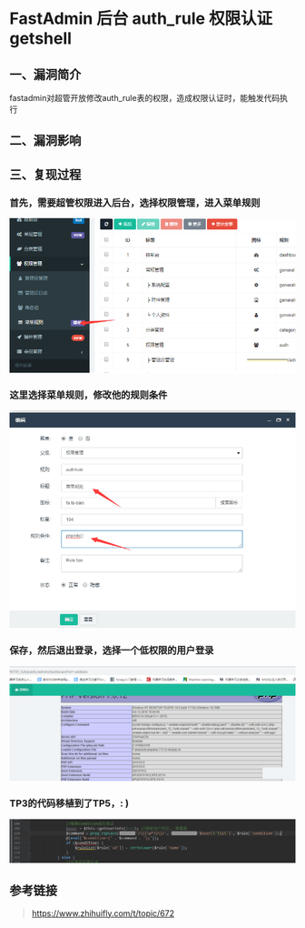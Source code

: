 FastAdmin 后台 auth\_rule 权限认证getshell
==========================================

一、漏洞简介
------------

fastadmin对超管开放修改auth\_rule表的权限，造成权限认证时，能触发代码执行

二、漏洞影响
------------

三、复现过程
------------

### 首先，需要超管权限进入后台，选择权限管理，进入菜单规则

![aa6bd8929245b99c0d343a4b9e6f412b](.resource/FastAdmin%20%E5%90%8E%E5%8F%B0%20auth_rule%20%E6%9D%83%E9%99%90%E8%AE%A4%E8%AF%81getshell/media/52ce9ed0f54e04c04c11c94eed144dd5fca6b82d.png)

### 这里选择菜单规则，修改他的规则条件

![5613da758b07a846cf444d957b52ae00](.resource/FastAdmin%20%E5%90%8E%E5%8F%B0%20auth_rule%20%E6%9D%83%E9%99%90%E8%AE%A4%E8%AF%81getshell/media/f7581db7f04c7bc806809e04bd48f6827145ddc6.png)

### 保存，然后退出登录，选择一个低权限的用户登录

![8390434205fd2042136a492ba8e69c66](.resource/FastAdmin%20%E5%90%8E%E5%8F%B0%20auth_rule%20%E6%9D%83%E9%99%90%E8%AE%A4%E8%AF%81getshell/media/e7a0066009fd9581ac81f7a68c084af703effc3d.png)

### TP3的代码移植到了TP5，: )

![cf04194df00e909f44c5a2dff4b074f0](.resource/FastAdmin%20%E5%90%8E%E5%8F%B0%20auth_rule%20%E6%9D%83%E9%99%90%E8%AE%A4%E8%AF%81getshell/media/132ddebdf4a175c509364eafa497a4b04051a71e.png)

参考链接
--------

> https://www.zhihuifly.com/t/topic/672
